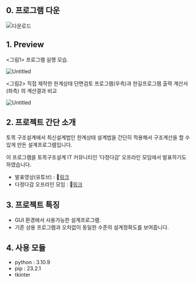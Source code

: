 ## 0. **프로그램 다운**
![다운로드](https://drive.google.com/file/d/1_BdhS5AS2oNsx59Za617HBWvPA_SVmfa/view)

## 1. **Preview**

<그림1> 프로그램 실행 모습. 

![Untitled](https://prod-files-secure.s3.us-west-2.amazonaws.com/14ed8c42-4804-49b6-b27e-56a67f0dd740/c56cfdb6-960d-4200-8b03-18a2810e8658/Untitled.png)

<그림2> 직접 제작한 한계상태 단면검토 프로그램(우측)과 한길프로그램 출력 계산서(좌측) 의 계산결과 비교

![Untitled](https://prod-files-secure.s3.us-west-2.amazonaws.com/14ed8c42-4804-49b6-b27e-56a67f0dd740/7888be85-8d76-41dc-ba95-cb1d6f496080/Untitled.png)

## 2. 프로젝트 간단 소개

 토목 구조설계에서 최신설계법인 한계상태 설계법을 간단히 적용해서 구조계산을 할 수 있게 만든 설계프로그램입니다. 

 이 프로그램을 토목구조설계 IT 커뮤니티인 ‘다정다감’ 오프라인 모임에서 발표하기도 하였습니다. 

- 발표영상(유튜브) : 🔗[링크](https://www.youtube.com/watch?v=VVGP1VTHxoE&t=3974s)
- 다정다감 오프라인 모임 : 🔗[링크](http://www.gumifo.org/zeroboard/view.php?id=devtips&page=1&sn1=&divpage=1&sn=off&ss=on&sc=on&select_arrange=headnum&desc=asc&no=60)

## 3. 프로젝트 특징

- GUI 환경에서 사용가능한 설계프로그램.
- 기존 상용 프로그램과 오차없이 동일한 수준의 설계정확도를 보여줍니다.

## 4. 사용 모듈

- python : 3.10.9
- pip : 23.2.1
- tkinter
